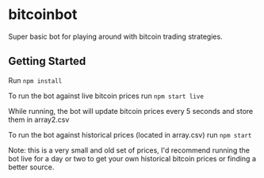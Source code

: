 # bitcoinbot
Super basic bot for playing around with bitcoin trading strategies.

## Getting Started

Run `npm install`

To run the bot against live bitcoin prices run `npm start live`

While running, the bot will update bitcoin prices every 5 seconds and store them in array2.csv

To run the bot against historical prices (located in array.csv) run `npm start`

Note: this is a very small and old set of prices, I'd recommend running the bot live for a day or two to get your own historical bitcoin prices or finding a better source.
